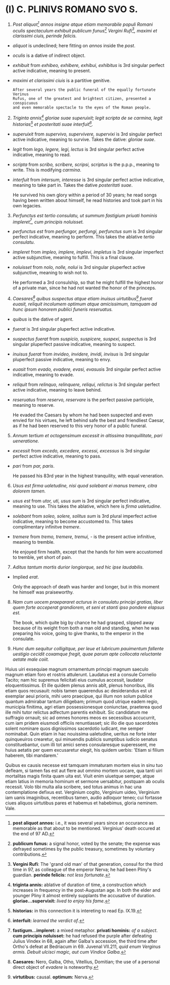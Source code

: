 # (I) C. PLINIVS ROMANO SVO S.

1. *Post aliquot[^1] annos insigne atque etiam memorabile populi Romani oculis
   spectaculum exhibuit publicum funus[^2] Vergini Rufi[^3], maximi et
   clarissimi ciuis, perinde felicis.*

- *aliquot* is undeclined; here fitting on *annos* inside the *post*.
- *oculis* is a dative of indirect object.
- *exhibuit* from *exhibeo, exhibere, exhibui, exhibitus* is 3rd singular
  perfect active indicative, meaning to present.
- *maximi et clarissimi ciuis* is a partitive genitive.

      After several years the public funeral of the equally fortunate Verinus
      Rufus, one of the greatest and brightest citizen, presented a conspicuous
      and even memorable spectacle to the eyes of the Roman people.

[^1]: **post aliquot annos:** i.e., it was several years since an occurance as
  memorable as that about to be mentioned. Verginius' death occured at the end
  of 97 AD.
[^2]: **publicum funus:** a signal honor, voted by the senate; the expense was
  defrayed sometimes by the public treasury, sometimes by voluntary
  contributions.
[^3]: **Vergini Rufi**: The 'grand old man' of that generation, consul for the
  third time in 97, as colleague of the emperor Nerva; he had been Pliny's
  guardian. **perinde felicis:** *not less fortunate*.

2. *Triginta annis[^4] gloriae suae superuixit; legit scripta de se carmina, legit
   historias[^5] et posteritati suae interfuit[^6].*

- *superuixit* from *supervivo, supervivere, supervixi* is 3rd singular perfect
  active indicative, meaning to survive. Takes the dative: *gloriae suae*.
- *legit* from *lego, legere, legi, lectus* is 3rd singular perfect active
  indicative, meaning to read.
- *scripta* from *scribo, scribere, scripsi, scriptus* is the p.p.p., meaning to
  write. This is modifying *carmina*.
- *interfuit* from *intersum, interesse* is 3rd singular perfect active
  indicative, meaning to take part in. Takes the dative *posteritati suae*.

    He survived his own glory within a period of 30 years; he read songs having
    been written about himself, he read histories and took part in his own
    legacies.

[^4]: **triginta annis:** ablative of duration of time, a construction which
  increases in frequency in the post-Augustan age. In both the elder and
  younger Pliny it almost entirely supplants the accusative of duration.
  **gloriae...supervixit:** *lived to enjoy his fame*.
[^5]: **historias:** in this connection it is intereting to read Ep. IX.19.
[^6]: **interfuit:** *learned the verdict of*.

3. *Perfunctus est tertio consulatu, ut summum fastigium priuati hominis
   impleret[^7], cum principis noluisset.*

- *perfunctus est* from *perfungor, perfungi, perfunctus sum* is 3rd singular
  perfect indicative, meaning to perform. This takes the ablative *tertio
  consulatu*.
- *impleret* from *impleo, implere, implevi, impletus* is 3rd singular imperfect
  active subjunctive, meaning to fulfill. This is a final clause.
- *noluisset* from *nolo, nolle, nolui* is 3rd singular pluperfect active
  subjunctive, meaning to wish not to.

    He performed a 3rd consulship, so that he might fulfill the highest honor of
    a private man, since he had not wanted the honor of the princeps.

[^7]: **fastigum...impleret:** a mixed metaphor. **privati hominis:** *of
  a subject*. **cum principis noluisset:** he had refused the purple after
  defeating Julius Vindex in 68, again after Galba's accession, the third time
  after Ortho's defeat at Bedriacum in 69. Juvenal VII.211, *quid enum Verginus
  armis. Debuit ulcisci magic, aut cum Vindice Galba.*

4. *Caesares[^8] quibus suspectus atque etiam inuisus uirtutibus[^9] fuerat
   euasit, reliquit incolumem optimum atque amicissimum, tamquam ad hunc ipsum
   honorem publici funeris reseruatus.*

- *quibus* is the dative of agent.
- *fuerat* is 3rd singular pluperfect active indicative.
- *suspectus fuerat* from *suspicio, suspicere, suspexi, suspectus* is 3rd
  singular pluperfect passive indicative, meaning to suspect.
- *inuisus fuerat* from *invideo, invidere, invidi, invisus* is 3rd singular
  pluperfect passive indicative, meaning to envy.
- *euasit* from *evado, evadere, evasi, evasus*is 3rd singular perfect active
  indicative, meaning to evade.
- *reliquit* from *relinquo, relinquere, reliqui, relictus* is 3rd singular
  perfect active indicative, meaning to leave behind.
- *reseruatus* from *reservo, reservare* is the perfect passive participle,
  meaning to reserve.

    He evaded the Caesars by whom he had been suspected and even envied for his
    virtues, he left behind safe the best and friendliest Caesar, as if he had
    been reserved to this very honor of a public funeral.

[^8]: **Caesares:** Nero, Galba, Otho, Vitellius, Domitian; the use of
  a personal direct object of *evadere* is noteworthy.
[^9]: **virtutibus:** causal. **optimum:** Nerva.

5. *Annum tertium et octogensimum excessit in altissima tranquillitate, pari
   ueneratione.*

- *excessit* from *excedo, excedere, excessi, excessus* is 3rd singular perfect
  active indicative, meaning to pass.
- *pari* from *par, paris*.

    He passed his 83rd year in the highest tranquility, with equal veneration.

6. *Usus est firma ualetudine, nisi quod solebant ei manus tremere, citra
   dolorem tamen.*

- *usus est* from *utor, uti, usus sum* is 3rd singular perfect indicative,
  meaning to use. This takes the ablative, which here is *firma ualetudine*.
- *solebant* from *soleo, solere, solitus sum* is 3rd plural imperfect active
  indicative, meaning to become accustomed to. This takes complimentary
  infinitve *tremere*.
- *tremere* from *tremo, tremere, tremui, -* is the present active infinitive,
  meaning to tremble.

    He enjoyed firm health, except that the hands for him were accustomed to
    tremble, yet short of pain.

7. *Aditus tantum mortis durior longiorque, sed hic ipse laudabilis.*

- Implied *erat*.

    Only the approach of death was harder and longer, but in this moment he
    himself was praiseworthy.

8. *Nam cum uocem praepararet acturus in consulatu principi gratias, liber quem
   forte acceperat grandiorem, et seni et stanti ipso pondere elapsus est.*

    The book, which quite big by chance he had grasped, slipped away because of
    its weight from both a man old and standing, when he was preparing his
    voice, going to give thanks, to the emperor in the consulate.

9. *Hunc dum sequitur colligitque, per leue et lubricum pauimentum fallente
   uestigio cecidit coxamque fregit, quae parum apte collocata reluctante aetate
   male coiit.*


Huius uiri exsequiae magnum ornamentum principi magnum saeculo magnum etiam foro
et rostris attulerunt. Laudatus est a consule Cornelio Tacito; nam hic supremus
felicitati eius cumulus accessit, laudator eloquentissimus. Et ille quidem
plenus annis abît, plenus honoribus, illis etiam quos recusauit: nobis tamen
quaerendus ac desiderandus est ut exemplar aeui prioris, mihi uero praecipue,
qui illum non solum publice quantum admirabar tantum diligebam; primum quod
utrique eadem regio, municipia finitima, agri etiam possessionesque
coniunctae, praeterea quod ille mihi tutor relictus adfectum parentis exhibuit.
Sic candidatum me suffragio ornauit; sic ad omnes honores meos ex secessibus
accucurrit, cum iam pridem eiusmodi officiis renuntiasset; sic illo die quo
sacerdotes solent nominare quos dignissimos sacerdotio iudicant, me semper
nominabat. Quin etiam in hac nouissima ualetudine, ueritus ne forte inter
quinqueuiros crearetur, qui minuendis publicis sumptibus iudicio senatus
constituebantur, cum illi tot amici senes consularesque superessent, me huius
aetatis per quem excusaretur elegit, his quidem uerbis: 'Etiam si filium
haberem, tibi mandarem.'

Quibus ex causis necesse est tamquam immaturam mortem eius in sinu tuo defleam,
si tamen fas est aut flere aut omnino mortem uocare, qua tanti uiri mortalitas
magis finita quam uita est. Viuit enim uiuetque semper, atque etiam latius in
memoria hominum et sermone uersabitur, postquam ab oculis recessit. Volo tibi
multa alia scribere, sed totus animus in hac una contemplatione defixus est.
Verginium cogito, Verginium uideo, Verginium iam uanis imaginibus, recentibus
tamen, audio adloquor teneo; cui fortasse ciues aliquos uirtutibus pares et
habemus et habebimus, gloria neminem. Vale.
